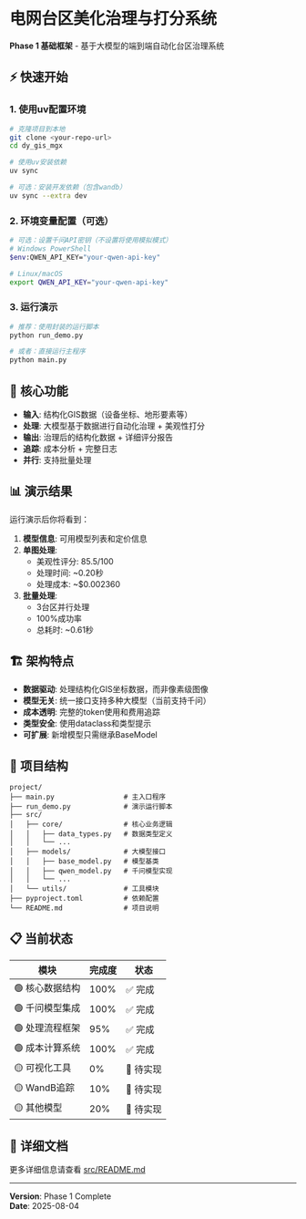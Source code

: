 # 电网台区美化治理与打分系统

**Phase 1 基础框架** - 基于大模型的端到端自动化台区治理系统

## ⚡ 快速开始

### 1. 使用uv配置环境

```bash
# 克隆项目到本地
git clone <your-repo-url>
cd dy_gis_mgx

# 使用uv安装依赖
uv sync

# 可选：安装开发依赖（包含wandb）
uv sync --extra dev
```

### 2. 环境变量配置（可选）

```bash
# 可选：设置千问API密钥（不设置将使用模拟模式）
# Windows PowerShell
$env:QWEN_API_KEY="your-qwen-api-key"

# Linux/macOS
export QWEN_API_KEY="your-qwen-api-key"
```

### 3. 运行演示

```bash
# 推荐：使用封装的运行脚本
python run_demo.py

# 或者：直接运行主程序
python main.py
```

## 🎯 核心功能

- **输入**: 结构化GIS数据（设备坐标、地形要素等）
- **处理**: 大模型基于数据进行自动化治理 + 美观性打分  
- **输出**: 治理后的结构化数据 + 详细评分报告
- **追踪**: 成本分析 + 完整日志
- **并行**: 支持批量处理

## 📊 演示结果

运行演示后你将看到：

1. **模型信息**: 可用模型列表和定价信息
2. **单图处理**: 
   - 美观性评分: 85.5/100
   - 处理时间: ~0.20秒  
   - 处理成本: ~$0.002360
3. **批量处理**: 
   - 3台区并行处理
   - 100%成功率
   - 总耗时: ~0.61秒

## 🏗️ 架构特点

- **数据驱动**: 处理结构化GIS坐标数据，而非像素级图像
- **模型无关**: 统一接口支持多种大模型（当前支持千问）
- **成本透明**: 完整的token使用和费用追踪
- **类型安全**: 使用dataclass和类型提示
- **可扩展**: 新增模型只需继承BaseModel

## 📁 项目结构

```
project/
├── main.py                 # 主入口程序
├── run_demo.py             # 演示运行脚本
├── src/
│   ├── core/               # 核心业务逻辑
│   │   ├── data_types.py   # 数据类型定义
│   │   └── ...
│   ├── models/             # 大模型接口
│   │   ├── base_model.py   # 模型基类
│   │   ├── qwen_model.py   # 千问模型实现
│   │   └── ...
│   └── utils/              # 工具模块
├── pyproject.toml          # 依赖配置
└── README.md               # 项目说明
```

## 📋 当前状态

| 模块 | 完成度 | 状态 |
|------|--------|------|
| 🟢 核心数据结构 | 100% | ✅ 完成 |
| 🟢 千问模型集成 | 100% | ✅ 完成 |
| 🟢 处理流程框架 | 95% | ✅ 完成 |
| 🟢 成本计算系统 | 100% | ✅ 完成 |
| 🟡 可视化工具 | 0% | 🚧 待实现 |
| 🟡 WandB追踪 | 10% | 🚧 待实现 |
| 🟡 其他模型 | 20% | 🚧 待实现 |

## 📖 详细文档

更多详细信息请查看 [src/README.md](src/README.md)

---

**Version**: Phase 1 Complete  
**Date**: 2025-08-04
